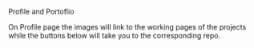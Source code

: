 Profile and Portoflio

On Profile page the images will link to the working pages of the projects while the buttons below will take you to the corresponding repo.


